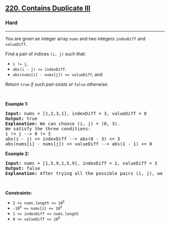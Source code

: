 <h2><a href="https://leetcode.com/problems/contains-duplicate-iii/">220. Contains Duplicate III</a></h2><h3>Hard</h3><hr><div style="user-select: auto;"><p style="user-select: auto;">You are given an integer array <code style="user-select: auto;">nums</code> and two integers <code style="user-select: auto;">indexDiff</code> and <code style="user-select: auto;">valueDiff</code>.</p>

<p style="user-select: auto;">Find a pair of indices <code style="user-select: auto;">(i, j)</code> such that:</p>

<ul style="user-select: auto;">
	<li style="user-select: auto;"><code style="user-select: auto;">i != j</code>,</li>
	<li style="user-select: auto;"><code style="user-select: auto;">abs(i - j) &lt;= indexDiff</code>.</li>
	<li style="user-select: auto;"><code style="user-select: auto;">abs(nums[i] - nums[j]) &lt;= valueDiff</code>, and</li>
</ul>

<p style="user-select: auto;">Return <code style="user-select: auto;">true</code><em style="user-select: auto;"> if such pair exists or </em><code style="user-select: auto;">false</code><em style="user-select: auto;"> otherwise</em>.</p>

<p style="user-select: auto;">&nbsp;</p>
<p style="user-select: auto;"><strong class="example" style="user-select: auto;">Example 1:</strong></p>

<pre style="position: relative; user-select: auto;"><strong style="user-select: auto;">Input:</strong> nums = [1,2,3,1], indexDiff = 3, valueDiff = 0
<strong style="user-select: auto;">Output:</strong> true
<strong style="user-select: auto;">Explanation:</strong> We can choose (i, j) = (0, 3).
We satisfy the three conditions:
i != j --&gt; 0 != 3
abs(i - j) &lt;= indexDiff --&gt; abs(0 - 3) &lt;= 3
abs(nums[i] - nums[j]) &lt;= valueDiff --&gt; abs(1 - 1) &lt;= 0
<div class="open_grepper_editor" title="Edit &amp; Save To Grepper" style="user-select: auto;"></div></pre>

<p style="user-select: auto;"><strong class="example" style="user-select: auto;">Example 2:</strong></p>

<pre style="position: relative; user-select: auto;"><strong style="user-select: auto;">Input:</strong> nums = [1,5,9,1,5,9], indexDiff = 2, valueDiff = 3
<strong style="user-select: auto;">Output:</strong> false
<strong style="user-select: auto;">Explanation:</strong> After trying all the possible pairs (i, j), we cannot satisfy the three conditions, so we return false.
<div class="open_grepper_editor" title="Edit &amp; Save To Grepper" style="user-select: auto;"></div></pre>

<p style="user-select: auto;">&nbsp;</p>
<p style="user-select: auto;"><strong style="user-select: auto;">Constraints:</strong></p>

<ul style="user-select: auto;">
	<li style="user-select: auto;"><code style="user-select: auto;">2 &lt;= nums.length &lt;= 10<sup style="user-select: auto;">5</sup></code></li>
	<li style="user-select: auto;"><code style="user-select: auto;">-10<sup style="user-select: auto;">9</sup> &lt;= nums[i] &lt;= 10<sup style="user-select: auto;">9</sup></code></li>
	<li style="user-select: auto;"><code style="user-select: auto;">1 &lt;= indexDiff &lt;= nums.length</code></li>
	<li style="user-select: auto;"><code style="user-select: auto;">0 &lt;= valueDiff &lt;= 10<sup style="user-select: auto;">9</sup></code></li>
</ul>
</div>